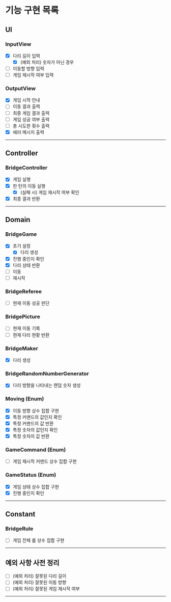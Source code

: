 # 기능 구현 목록

## UI
### InputView
- [x] 다리 길이 입력
  - [x] (예외 처리) 숫자가 아닌 경우
- [ ] 이동할 방향 입력
- [ ] 게임 재시작 여부 입력

### OutputView
- [x] 게임 시작 안내
- [ ] 이동 결과 출력
- [ ] 최종 게임 결과 출력
- [ ] 게임 성공 여부 출력
- [ ] 총 시도한 횟수 출력
- [x] 에러 메시지 출력
---

## Controller
### BridgeController
- [x] 게임 실행
- [x] 한 턴의 이동 실행
  - [x] (실패 시) 게임 재시작 여부 확인
- [x] 최종 결과 반환
---

## Domain

### BridgeGame
- [x] 초기 설정
  - [x] 다리 생성
- [x] 진행 중인지 확인
- [x] 다리 상태 반환
- [ ] 이동
- [ ] 재시작

### BridgeReferee
- [ ] 현재 이동 성공 판단

### BridgePicture
- [ ] 현재 이동 기록
- [ ] 현재 다리 현황 반환

### BridgeMaker
- [x] 다리 생성

### BridgeRandomNumberGenerator
- [x] 다리 방향을 나타내는 랜덤 숫자 생성

### Moving (Enum)
- [x] 이동 방향 상수 집합 구현
- [x] 특정 커맨드의 값인지 확인
- [x] 특정 커맨드의 값 반환
- [x] 특정 숫자의 값인지 확인
- [x] 특정 숫자의 값 반환

### GameCommand (Enum)
- [ ] 게임 재시작 커맨드 상수 집합 구현

### GameStatus (Enum)
- [x] 게임 상태 상수 집합 구현
- [x] 진행 중인지 확인
---

## Constant
### BridgeRule
- [ ] 게임 전체 룰 상수 집합 구현
---

## 예외 사항 사전 정리
- [ ] (예외 처리) 잘못된 다리 길이
- [ ] (예외 처리) 잘못된 이동 방향
- [ ] (예외 처리) 잘못된 게임 재시작 여부
---
